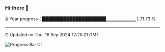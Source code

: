 ### Hi there 👋

⏳ Year progress { █████████████████████▁▁▁▁▁▁▁▁▁ } 71.73 %

---

⏰ Updated on Thu, 19 Sep 2024 12:20:21 GMT

![Progress Bar CI](https://github.com/code-lakshay/GitHub-Actions-Demo/workflows/Progress%20Bar%20CI/badge.svg)
